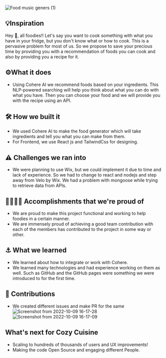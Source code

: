 ![Food music geners (1)](https://user-images.githubusercontent.com/81790585/194751827-c666fffe-c890-41e9-badb-ae26a8163e47.gif)


##  💡Inspiration
Hey 👋, all foodies!!
Let's say you want to cook something with what you have in your fridge, but you don't know what or how to cook. This is a pervasive problem for most of us. So we propose to save your precious time by providing you with a recommendation of foods you can cook and also by providing you a recipe for it.


##  ⚙️What it does
- Using Cohere AI we recommend foods based on your ingredients. This NLP-powered searching will 
  help you think about what you can do with what you have. Then you can choose your food and we will 
  provide you with the recipe using an API.

## 🛠️ How we built it
- We used Cohere AI to make the food generator which will take ingredients and tell you what you can 
   make from them.
- For Frontend, we use React js and TailwindCss for designing. 

## ⚠️ Challenges we ran into
- We were planning to use Wix, but we could implement it due to time and lack of experience. So we 
   had to change to react and nodejs and step away from Velo by Wix. We had a problem with mongoose 
   while trying to retrieve data from APIs.

## 👩‍💼🧑‍💻 Accomplishments that we're proud of
- We are proud to make this project functional and working to help foodies in a certain manner.
- We are immensely proud of achieving a good team contribution with each of the members has 
  contributed to the project in some way or other.

## ⚓ What we learned
- We learned about how to integrate or work with Cohere.
-  We learned many technologies and had experience working on them as well. Such as GitHub and the 
   GitHub pages were something we were introduced to for the first time.

## 🤝 Contributions 
- We created different issues and make PR for the same 
 ![Screenshot from 2022-10-09 16-17-28](https://user-images.githubusercontent.com/81790585/194752628-9d111765-1b6e-4934-b8b7-709016717f0f.png)
 ![Screenshot from 2022-10-09 16-17-09](https://user-images.githubusercontent.com/81790585/194752635-7c9be838-a089-412f-93e7-d0a381b27c7e.png)

## What's next for Cozy Cuisine
- Scaling to hundreds of thousands of users and UX improvements!
- Making the code Open Source and engaging different People.
